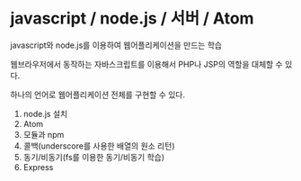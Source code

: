 # javascript / node.js / 서버 / Atom


javascript와 node.js를 이용하여 웹어플리케이션을 만드는 학습

웹브라우저에서 동작하는 자바스크립트를 이용해서 PHP나 JSP의 역할을 대체할 수 있다.

하나의 언어로 웹어플리케이션 전체를 구현할 수 있다.


1. node.js 설치
2. Atom
3. 모듈과 npm
4. 콜백(underscore를 사용한 배열의 원소 리턴)
5. 동기/비동기(fs를 이용한 동기/비동기 학습)
6. Express
